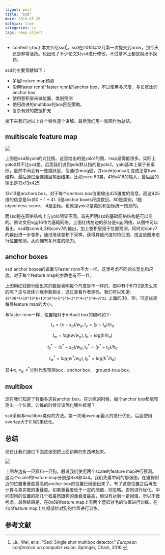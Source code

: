 ```yaml
---
layout: post
title: "ssd"
date: 2018-05-28
mathjax: true
categories: cv 
tags: deep object
---
```

* content
{:toc}
本文介绍ssd[^ssd]。ssd在2015年12月第一次提交到arxiv，到今天还是非常活跃。也出现了不少论文对ssd进行修改，不过基本上都是换汤不换药。

ssd的主要贡献如下： 

* 多层feature map预测
* 沿用faster rcnn[^faster rcnn]的anchor box，不过使用多尺度，多长宽比的anchor box
* 使用卷积层来做位置、类别预测
* 使用改进的multibox的box匹配策略。
* 复杂有效的数据扩充

接下来我们对以上各个特性逐个讲解。最后我们用一张图作为总结。

## multiscale feature map

![](http://vsooda.github.io/assets/ssd/ssd_symbol.png)



上图是ssd和yolo的对比图。这里给出的是yolo1的图，map显得低很多。实际上yolo2并不比ssd差。后面我们说到yolo默认指的是yolo2。yolo基本上属于长条形，虽然中间会有一些跳跃层，但通过reorg层，并route(concat),变成正常hwc结构，最后通过全连接层输出结果。比如coco 80类，416x416的输入，最后层的输出是13x13x425. 

13x13是anchors box。对于每个anchors box位置输出425维度的信息。而这425维的信息是5x(80 + 1 + 4). 5是anchor boxes尺度数目。80是类别，1是objectness score， 4是坐标。也就是yolo2是类别和坐标统一预测的。

而ssd是在网络结构上与yolo明显不同。首先声明ssd的基础网络结构是可以变的。原论文用vgg16作为基础网络。上图红线左边的部分是vgg网络，从图中可以看出，ssd取conv4_3和conv7的输出，加上卷积层用于位置预测。同时对conv7的输出进一步卷积，通过继续卷积下采样，获得其他尺度的特征图，由这些图来进行位置预测。从而拥有多尺度的能力。



## anchor boxes

ssd anchor boxes的设置与faster rcnn不大一样。这里考虑不同的长宽比和尺度。对于每个feature map的参数也有不一样。

上图用红线部分画出来的数目表明每个尺度是不一样的。图中有个8732是怎么来的呢？这与具体训练参数相关，通过查看作者源码，我们可以知道: `38*38*4+19*19*6+10*10*6+5*5*6+3*3*4+1*1*4=8732`. 上面的38，19，10这些是每层feature map的大小。

与faster rcnn一样，位置相对于default box的编码如下: 

$$t_x=(x-x_a)/w_a, t_y=(y-t_a)/h_a$$

$$t_w=log(w/w_a), t_h=log(h/h_a)$$

$$t_x^*=(x^*-x_a)/w_a, t_y^*=(y^*-t_a)/h_a$$

$$t_w^*=log(w^*/w_a), t_h^*=log(h^*/h_a)$$

其中$x$, $x_a$, $x^*$分别代表预测box，anchor box， ground-true box。

## multibox

现在我们知道了有很多这些anchor box。在训练的时候，每个anchor box都能预测出一个位置。训练的时候应该优化哪些框呢？

ssd采用与multibox类似的方法。第一次用overlap最大的进行优化，后面使用overlap大于0.5的来优化。



## 总结

现在让我们通过下面这张图把上面讲解的东西串起来。

![](http://vsooda.github.io/assets/ssd/ssd.png)

上图左边有一只猫和一只狗。假设我们使用两个scale的feature map进行预测。这两个scale的feature map分别是8x8和4x4。我们先看中间的那张图，在猫狗附近的位置重叠度最高的anchor box的位置已经画出来了。有了这些位置之后再去计算与真实框的重叠度。如果重叠度低于一定的阈值，则忽略。否则进行优化。中间图狗的位置的那几个框虽然跟狗的重叠度最高，但没有达到一定阈值，所以不做考虑。最后结果是，在8x8的feature map上有两个蓝框对毛的位置进行训练。在4x4feature map上红框部位对狗的位置进行训练。

## 参考文献

[^ssd]: Liu, Wei, et al. "Ssd: Single shot multibox detector." *European conference on computer vision*. Springer, Cham, 2016.
[^multibox]: Erhan, D., Szegedy, C., Toshev, A., Anguelov, D.: Scalable object detection using deep neural networks. In: CVPR. (2014) 
[^faster_rcnn]: S.Ren,K.He,R.Girshick,and J.Sun,“FasterR-CNN:Towards real-time object detection with region proposal networks,” in Neural Information Processing Systems (NIPS), 2015.